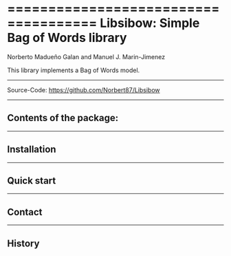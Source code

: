=====================================
Libsibow: Simple Bag of Words library
=====================================
Norberto Madueño Galan and Manuel J. Marin-Jimenez

This library implements a Bag of Words model.

--------------------------------------------------------------------------------

   Source-Code:   https://github.com/Norbert87/Libsibow

--------------------------------------------------------------------------------
Contents of the package:
--------------------------------------------------------------------------------


--------------------------------------------------------------------------------
Installation
--------------------------------------------------------------------------------


--------------------------------------------------------------------------------
Quick start
--------------------------------------------------------------------------------


--------------------------------------------------------------------------------
Contact
--------------------------------------------------------------------------------


--------------------------------------------------------------------------------
History
--------------------------------------------------------------------------------
